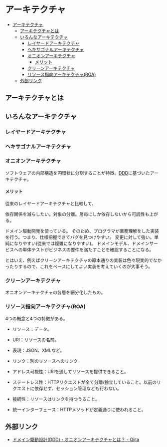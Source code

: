 # アーキテクチャ

- [アーキテクチャ](#アーキテクチャ)
  - [アーキテクチャとは](#アーキテクチャとは)
  - [いろんなアーキテクチャ](#いろんなアーキテクチャ)
    - [レイヤードアーキテクチャ](#レイヤードアーキテクチャ)
    - [ヘキサゴナルアーキテクチャ](#ヘキサゴナルアーキテクチャ)
    - [オニオンアーキテクチャ](#オニオンアーキテクチャ)
      - [メリット](#メリット)
    - [クリーンアーキテクチャ](#クリーンアーキテクチャ)
    - [リソース指向アーキテクチャ(ROA)](#リソース指向アーキテクチャroa)
  - [外部リンク](#外部リンク)

## アーキテクチャとは

## いろんなアーキテクチャ

### レイヤードアーキテクチャ

### ヘキサゴナルアーキテクチャ

### オニオンアーキテクチャ

ソフトウェアの内部構造を円環状に分割することが特徴。[DDD](./development.md#ドメイン駆動開発ddd)に基づいたアーキテクチャ。

#### メリット

従来のレイヤードアーキテクチャと比較して、

依存関係を減らしたい。対象の分離。層毎にしか依存しないから可読性も上がる。

ドメイン駆動開発を使っている。
そのため、プログラマが業務理解をした実装を行う。つまり、仕様把握できてバグを見つけやすい。
変更に対して強い。単純になりやすい(従来では複雑になりやすい)。
ドメインモデル、ドメインサービスへの単体テストがビジネスの要件を満たすことを確認することになる。

とはいえ、例えばクリーンアーキテクチャの原本通りの実装は色々現実的でなかったりするので、これをベースにしてよい実装を考えていくのが大事そう。

### クリーンアーキテクチャ

オニオンアーキテクチャの各層を細分化したもの。

### リソース指向アーキテクチャ(ROA)

4つの概念と4つの特徴がある。

- リソース：データ。
- URI：リソースの名前。
- 表現：JSON、XMLなど。
- リンク：別のリソースへのリンク

- アドレス可視性：URIを通してリソースを提供できること。
- ステートレス性：HTTPリクエストが全て分離/独立していること。以前のリクエストに依存せず、セッション管理なども行わない。
- 接続性：リソースはリンクを持つうること。
- 統一インターフェース：HTTPメソッドが定義通りに使われること。

## 外部リンク

- [ドメイン駆動設計(DDD)・オニオンアーキテクチャとは？ - Qiita](https://qiita.com/k_yamaki/items/bf99d3bf64a84258a3a1)
